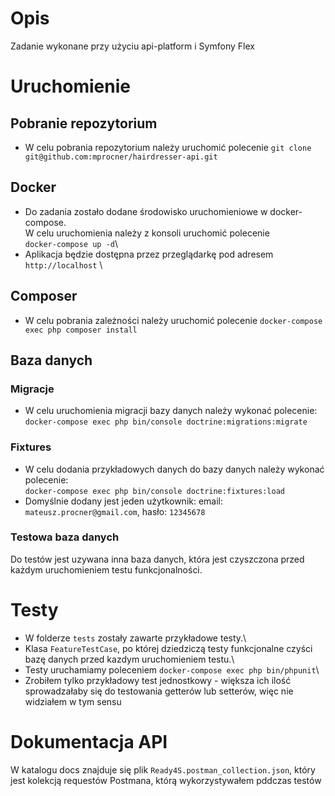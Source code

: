 # Opis

Zadanie wykonane przy użyciu api-platform i Symfony Flex

# Uruchomienie

## Pobranie repozytorium
* W celu pobrania repozytorium należy uruchomić polecenie `git clone git@github.com:mprocner/hairdresser-api.git`
## Docker
* Do zadania zostało dodane środowisko uruchomieniowe w docker-compose.\
W celu uruchomienia należy z konsoli uruchomić polecenie \
```docker-compose up -d```\
* Aplikacja będzie dostępna przez przeglądarkę pod adresem\
```http://localhost``` \
## Composer
* W celu pobrania zależności należy uruchomić polecenie
```docker-compose exec php composer install```

## Baza danych
### Migracje
* W celu uruchomienia migracji bazy danych należy wykonać polecenie:\
```docker-compose exec php bin/console doctrine:migrations:migrate```
### Fixtures
* W celu dodania przykładowych danych do bazy danych należy wykonać polecenie:\
```docker-compose exec php bin/console doctrine:fixtures:load```
* Domyślnie dodany jest jeden użytkownik: email: `mateusz.procner@gmail.com`, hasło: `12345678`  
### Testowa baza danych
Do testów jest uzywana inna baza danych, która jest czyszczona przed każdym uruchomieniem testu funkcjonalności.

# Testy
* W folderze `tests` zostały zawarte przykładowe testy.\
* Klasa `FeatureTestCase`, po której dziedziczą testy funkcjonalne czyści bazę danych przed kazdym uruchomieniem testu.\
* Testy uruchamiamy poleceniem ```docker-compose exec php bin/phpunit```\
* Zrobiłem tylko przykładowy test jednostkowy - większa ich ilość sprowadzałaby się do testowania getterów lub setterów, więc nie widziałem w tym sensu
 
# Dokumentacja API
W katalogu docs znajduje się plik `Ready4S.postman_collection.json`, który jest kolekcją requestów Postmana, którą wykorzystywałem pddczas testów
